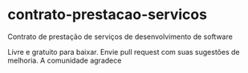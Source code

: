 # contrato-prestacao-servicos
Contrato de prestação de serviços de desenvolvimento de software

Livre e gratuito para baixar.
Envie pull request com suas sugestões de melhoria. 
A comunidade agradece
